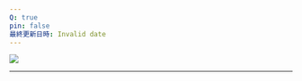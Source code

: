 ```yaml
---
Q: true
pin: false
最終更新日時: Invalid date
---
```

[![](https://static.wixstatic.com/media/a401be_d9042c8d8dd1413dbbddc3bc27d145cd~mv2.jpg/v1/fit/w_500,h_500,q_90/file.jpg)](https://static.wixstatic.com/media/a401be_d9042c8d8dd1413dbbddc3bc27d145cd~mv2.jpg/v1/fit/w_500,h_500,q_90/file.jpg)

---